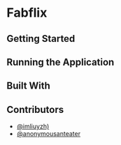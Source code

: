 # Fabflix

## Getting Started

## Running the Application

## Built With

## Contributors
+ [@imliuyzh)](https://github.com/imliuyzh)
+ [@anonymousanteater](https://github.com/anonymousanteater)
